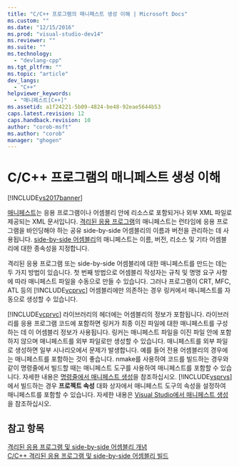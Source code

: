 ```yaml
---
title: "C/C++ 프로그램의 매니페스트 생성 이해 | Microsoft Docs"
ms.custom: ""
ms.date: "12/15/2016"
ms.prod: "visual-studio-dev14"
ms.reviewer: ""
ms.suite: ""
ms.technology: 
  - "devlang-cpp"
ms.tgt_pltfrm: ""
ms.topic: "article"
dev_langs: 
  - "C++"
helpviewer_keywords: 
  - "매니페스트[C++]"
ms.assetid: a1f24221-5b09-4824-be48-92eae5644b53
caps.latest.revision: 12
caps.handback.revision: 10
author: "corob-msft"
ms.author: "corob"
manager: "ghogen"
---
```

# C/C++ 프로그램의 매니페스트 생성 이해
[!INCLUDE[vs2017banner](../assembler/inline/includes/vs2017banner.md)]

[매니페스트](http://msdn.microsoft.com/library/aa375365)는 응용 프로그램이나 어셈블리 안에 리소스로 포함되거나 외부 XML 파일로 제공되는 XML 문서입니다.  [격리된 응용 프로그램](http://msdn.microsoft.com/library/aa375190)의 매니페스트는 런타임에 응용 프로그램을 바인딩해야 하는 공유 side\-by\-side 어셈블리의 이름과 버전을 관리하는 데 사용됩니다.  [side\-by\-side 어셈블리](_win32_side_by_side_assemblies)의 매니페스트는 이름, 버전, 리소스 및 기타 어셈블리에 대한 종속성을 지정합니다.  
  
 격리된 응용 프로그램 또는 side\-by\-side 어셈블리에 대한 매니페스트를 만드는 데는 두 가지 방법이 있습니다.  첫 번째 방법으로 어셈블리 작성자는 규칙 및 명명 요구 사항에 따라 매니페스트 파일을 수동으로 만들 수 있습니다.  그러나 프로그램이 CRT, MFC, ATL 등의 [!INCLUDE[vcprvc](../build/includes/vcprvc_md.md)] 어셈블리에만 의존하는 경우 링커에서 매니페스트를 자동으로 생성할 수 있습니다.  
  
 [!INCLUDE[vcprvc](../build/includes/vcprvc_md.md)] 라이브러리의 헤더에는 어셈블리의 정보가 포함됩니다. 라이브러리를 응용 프로그램 코드에 포함하면 링커가 최종 이진 파일에 대한 매니페스트를 구성하는 데 이 어셈블리 정보가 사용됩니다.  링커는 매니페스트 파일을 이진 파일 안에 포함하지 않으며 매니페스트를 외부 파일로만 생성할 수 있습니다.  매니페스트를 외부 파일로 생성하면 일부 시나리오에서 문제가 발생합니다.  예를 들어 전용 어셈블리의 경우에는 매니페스트를 포함하는 것이 좋습니다.  nmake를 사용하여 코드를 빌드하는 경우와 같이 명령줄에서 빌드할 때는 매니페스트 도구를 사용하여 매니페스트를 포함할 수 있습니다. 자세한 내용은 [명령줄에서 매니페스트 생성](../build/manifest-generation-at-the-command-line.md)을 참조하십시오.  [!INCLUDE[vsprvs](../assembler/masm/includes/vsprvs_md.md)]에서 빌드하는 경우 **프로젝트 속성** 대화 상자에서 매니페스트 도구의 속성을 설정하여 매니페스트를 포함할 수 있습니다. 자세한 내용은 [Visual Studio에서 매니페스트 생성](../build/manifest-generation-in-visual-studio.md)을 참조하십시오.  
  
## 참고 항목  
 [격리된 응용 프로그램 및 side\-by\-side 어셈블리 개념](../build/concepts-of-isolated-applications-and-side-by-side-assemblies.md)   
 [C\/C\+\+ 격리된 응용 프로그램 및 side\-by\-side 어셈블리 빌드](../build/building-c-cpp-isolated-applications-and-side-by-side-assemblies.md)